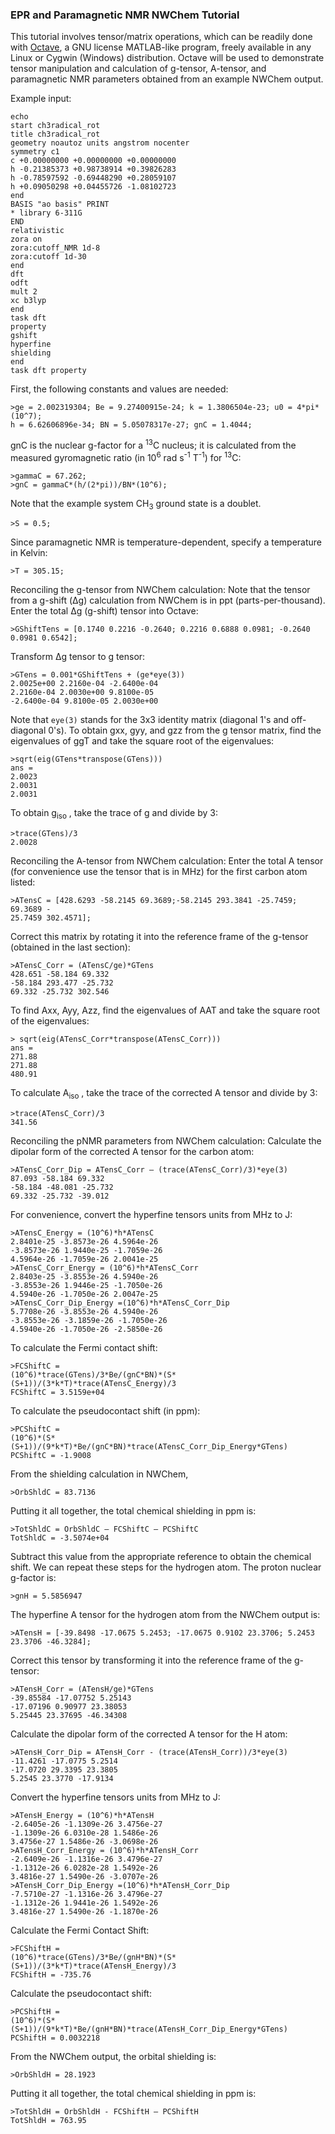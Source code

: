 ### EPR and Paramagnetic NMR NWChem Tutorial

This tutorial involves tensor/matrix operations,
which can be readily done with [Octave](https://octave.org/),
a GNU license MATLAB-like program,
freely available in any Linux or Cygwin (Windows) distribution.
Octave will be
used to demonstrate tensor manipulation and calculation of g-tensor, A-tensor,
and paramagnetic NMR
parameters obtained from an example NWChem output.  

Example input:
```
echo
start ch3radical_rot
title ch3radical_rot
geometry noautoz units angstrom nocenter
symmetry c1
c +0.00000000 +0.00000000 +0.00000000
h -0.21385373 +0.98738914 +0.39826283
h -0.78597592 -0.69448290 +0.28059107
h +0.09050298 +0.04455726 -1.08102723
end
BASIS "ao basis" PRINT
* library 6-311G
END
relativistic
zora on
zora:cutoff_NMR 1d-8
zora:cutoff 1d-30
end
dft
odft
mult 2
xc b3lyp
end
task dft
property
gshift
hyperfine
shielding
end
task dft property
```

First, the following constants and values are needed:
```
>ge = 2.002319304; Be = 9.27400915e-24; k = 1.3806504e-23; u0 = 4*pi*(10^7);
h = 6.62606896e-34; BN = 5.05078317e-27; gnC = 1.4044;
```
gnC is the nuclear g-factor for a <sup>13</sup>C nucleus;
it is calculated from the measured gyromagnetic ratio
(in 10<sup>6</sup> rad s<sup>-1</sup> T<sup>-1</sup>) for <sup>13</sup>C:
```
>gammaC = 67.262;
>gnC = gammaC*(h/(2*pi))/BN*(10^6);
```
Note that the example system CH<sub>3</sub> ground state is a doublet.
```
>S = 0.5;
```
Since paramagnetic NMR is temperature-dependent, specify a temperature in Kelvin:
```
>T = 305.15;
```
Reconciling the g-tensor from NWChem calculation:
Note that the tensor from a g-shift (&Delta;g) calculation from NWChem is in ppt (parts-per-thousand).
Enter the total &Delta;g (g-shift) tensor into Octave:
```
>GShiftTens = [0.1740 0.2216 -0.2640; 0.2216 0.6888 0.0981; -0.2640
0.0981 0.6542];
```
Transform &Delta;g tensor to g tensor:
```
>GTens = 0.001*GShiftTens + (ge*eye(3))
2.0025e+00 2.2160e-04 -2.6400e-04
2.2160e-04 2.0030e+00 9.8100e-05
-2.6400e-04 9.8100e-05 2.0030e+00
```
Note that `eye(3)` stands for the 3x3 identity matrix (diagonal 1's and off-diagonal 0's).
To obtain gxx, gyy, and gzz from the g tensor matrix, find the eigenvalues of ggT and take the square root of the eigenvalues:
```
>sqrt(eig(GTens*transpose(GTens)))
ans =
2.0023
2.0031
2.0031
```
To obtain g<sub>iso</sub> , take the trace of g and divide by 3:
```
>trace(GTens)/3
2.0028
```
Reconciling the A-tensor from NWChem calculation:
Enter the total A tensor (for convenience use the tensor that is in MHz) for the first carbon atom listed:
```
>ATensC = [428.6293 -58.2145 69.3689;-58.2145 293.3841 -25.7459; 69.3689 -
25.7459 302.4571];
```
Correct this matrix by rotating it into the reference frame of the g-tensor (obtained in the last section):
```
>ATensC_Corr = (ATensC/ge)*GTens
428.651 -58.184 69.332
-58.184 293.477 -25.732
69.332 -25.732 302.546
```
To find Axx, Ayy, Azz, find the eigenvalues of AAT and take the square root of the eigenvalues:
```
> sqrt(eig(ATensC_Corr*transpose(ATensC_Corr)))
ans =
271.88
271.88
480.91
```
To calculate A<sub>iso</sub> , take the trace of the corrected A tensor and divide by 3:
```
>trace(ATensC_Corr)/3
341.56
```
Reconciling the pNMR parameters from NWChem calculation:
Calculate the dipolar form of the corrected A tensor for the carbon atom:
```
>ATensC_Corr_Dip = ATensC_Corr – (trace(ATensC_Corr)/3)*eye(3)
87.093 -58.184 69.332
-58.184 -48.081 -25.732
69.332 -25.732 -39.012
```
For convenience, convert the hyperfine tensors units from MHz to J:
```
>ATensC_Energy = (10^6)*h*ATensC
2.8401e-25 -3.8573e-26 4.5964e-26
-3.8573e-26 1.9440e-25 -1.7059e-26
4.5964e-26 -1.7059e-26 2.0041e-25
>ATensC_Corr_Energy = (10^6)*h*ATensC_Corr
2.8403e-25 -3.8553e-26 4.5940e-26
-3.8553e-26 1.9446e-25 -1.7050e-26
4.5940e-26 -1.7050e-26 2.0047e-25
>ATensC_Corr_Dip_Energy =(10^6)*h*ATensC_Corr_Dip
5.7708e-26 -3.8553e-26 4.5940e-26
-3.8553e-26 -3.1859e-26 -1.7050e-26
4.5940e-26 -1.7050e-26 -2.5850e-26
```
To calculate the Fermi contact shift:
```
>FCShiftC =
(10^6)*trace(GTens)/3*Be/(gnC*BN)*(S*(S+1))/(3*k*T)*trace(ATensC_Energy)/3
FCShiftC = 3.5159e+04
```
To calculate the pseudocontact shift (in ppm):
```
>PCShiftC =
(10^6)*(S*(S+1))/(9*k*T)*Be/(gnC*BN)*trace(ATensC_Corr_Dip_Energy*GTens)
PCShiftC = -1.9008
```
From the shielding calculation in NWChem,
```
>OrbShldC = 83.7136
```
Putting it all together, the total chemical shielding in ppm is:
```
>TotShldC = OrbShldC – FCShiftC – PCShiftC
TotShldC = -3.5074e+04
```
Subtract this value from the appropriate reference to obtain the chemical shift.
We can repeat these steps for the hydrogen atom. The proton nuclear g-factor is:
```
>gnH = 5.5856947
```
The hyperfine A tensor for the hydrogen atom from the NWChem output is:
```
>ATensH = [-39.8498 -17.0675 5.2453; -17.0675 0.9102 23.3706; 5.2453
23.3706 -46.3284];
```
Correct this tensor by transforming it into the reference frame of the g-tensor:
```
>ATensH_Corr = (ATensH/ge)*GTens
-39.85584 -17.07752 5.25143
-17.07196 0.90977 23.38053
5.25445 23.37695 -46.34308
```
Calculate the dipolar form of the corrected A tensor for the H atom:
```
>ATensH_Corr_Dip = ATensH_Corr - (trace(ATensH_Corr))/3*eye(3)
-11.4261 -17.0775 5.2514
-17.0720 29.3395 23.3805
5.2545 23.3770 -17.9134
```
Convert the hyperfine tensors units from MHz to J:
```
>ATensH_Energy = (10^6)*h*ATensH
-2.6405e-26 -1.1309e-26 3.4756e-27
-1.1309e-26 6.0310e-28 1.5486e-26
3.4756e-27 1.5486e-26 -3.0698e-26
>ATensH_Corr_Energy = (10^6)*h*ATensH_Corr
-2.6409e-26 -1.1316e-26 3.4796e-27
-1.1312e-26 6.0282e-28 1.5492e-26
3.4816e-27 1.5490e-26 -3.0707e-26
>ATensH_Corr_Dip_Energy =(10^6)*h*ATensH_Corr_Dip
-7.5710e-27 -1.1316e-26 3.4796e-27
-1.1312e-26 1.9441e-26 1.5492e-26
3.4816e-27 1.5490e-26 -1.1870e-26
```
Calculate the Fermi Contact Shift:
```
>FCShiftH =
(10^6)*trace(GTens)/3*Be/(gnH*BN)*(S*(S+1))/(3*k*T)*trace(ATensH_Energy)/3
FCShiftH = -735.76
```
Calculate the pseudocontact shift:
```
>PCShiftH =
(10^6)*(S*(S+1))/(9*k*T)*Be/(gnH*BN)*trace(ATensH_Corr_Dip_Energy*GTens)
PCShiftH = 0.0032218
```
From the NWChem output, the orbital shielding is:
```
>OrbShldH = 28.1923
```
Putting it all together, the total chemical shielding in ppm is:
```
>TotShldH = OrbShldH - FCShiftH – PCShiftH
TotShldH = 763.95
```